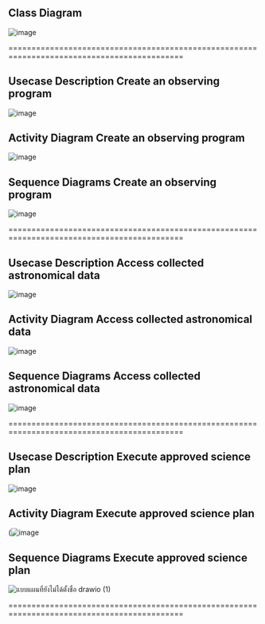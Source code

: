 ## **Class Diagram**
![image]()

============================================================================================

## **Usecase Description Create an observing program**
![image](![image](https://github.com/user-attachments/assets/8a06d31c-8330-43a8-9637-c76d1bb69f42))

## **Activity Diagram Create an observing program**
![image]()

## **Sequence Diagrams Create an observing program**  
![image]()

============================================================================================

## **Usecase Description Access collected astronomical data**
![image](![image](https://github.com/user-attachments/assets/1d86f1f7-70e0-44ad-bf20-5302ad8dd0c6)
)
## **Activity Diagram Access collected astronomical data**
![image]()

## **Sequence Diagrams Access collected astronomical data**  
![image]()

============================================================================================

## **Usecase Description Execute approved science plan**
![image](![image](https://github.com/user-attachments/assets/13c50001-7fb6-4c58-92eb-ed308f9a8ed9)
)

## **Activity Diagram Execute approved science plan**
(![image](https://github.com/user-attachments/assets/197e6c71-5595-4e6c-a4ca-8f1fb2b79f25)

## **Sequence Diagrams Execute approved science plan**  
![แบบแผนที่ยังไม่ได้ตั้งชื่อ drawio (1)]()

============================================================================================



